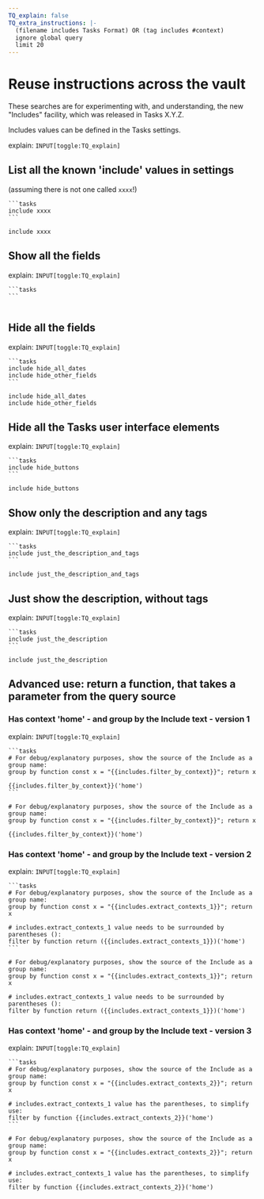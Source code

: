 ```yaml
---
TQ_explain: false
TQ_extra_instructions: |-
  (filename includes Tasks Format) OR (tag includes #context)
  ignore global query
  limit 20
---
```

# Reuse instructions across the vault

These searches are for experimenting with, and understanding, the new "Includes" facility, which was released in Tasks X.Y.Z.

Includes values can be defined in the Tasks settings.

explain: `INPUT[toggle:TQ_explain]`

## List all the known 'include' values in settings

(assuming there is not one called `xxxx`!)

````text
```tasks
include xxxx
```
````

```tasks
include xxxx
```

## Show all the fields

explain: `INPUT[toggle:TQ_explain]`

````text
```tasks
```
````

```tasks
```

## Hide all the fields

explain: `INPUT[toggle:TQ_explain]`

````text
```tasks
include hide_all_dates
include hide_other_fields
```
````

```tasks
include hide_all_dates
include hide_other_fields
```

## Hide all the Tasks user interface elements

explain: `INPUT[toggle:TQ_explain]`

````text
```tasks
include hide_buttons
```
````

```tasks
include hide_buttons
```

## Show only the description and any tags

explain: `INPUT[toggle:TQ_explain]`

````text
```tasks
include just_the_description_and_tags
```
````

```tasks
include just_the_description_and_tags
```

## Just show the description, without tags

explain: `INPUT[toggle:TQ_explain]`

````text
```tasks
include just_the_description
```
````

```tasks
include just_the_description
```

## Advanced use: return a function, that takes a parameter from the query source

### Has context 'home' - and group by the Include text - version 1

explain: `INPUT[toggle:TQ_explain]`

````text
```tasks
# For debug/explanatory purposes, show the source of the Include as a group name:
group by function const x = "{{includes.filter_by_context}}"; return x

{{includes.filter_by_context}}('home')
```
````

```tasks
# For debug/explanatory purposes, show the source of the Include as a group name:
group by function const x = "{{includes.filter_by_context}}"; return x

{{includes.filter_by_context}}('home')
```

### Has context 'home' - and group by the Include text - version 2

explain: `INPUT[toggle:TQ_explain]`

````text
```tasks
# For debug/explanatory purposes, show the source of the Include as a group name:
group by function const x = "{{includes.extract_contexts_1}}"; return x

# includes.extract_contexts_1 value needs to be surrounded by parentheses ():
filter by function return ({{includes.extract_contexts_1}})('home')
```
````

```tasks
# For debug/explanatory purposes, show the source of the Include as a group name:
group by function const x = "{{includes.extract_contexts_1}}"; return x

# includes.extract_contexts_1 value needs to be surrounded by parentheses ():
filter by function return ({{includes.extract_contexts_1}})('home')
```

### Has context 'home' - and group by the Include text - version 3

explain: `INPUT[toggle:TQ_explain]`

````text
```tasks
# For debug/explanatory purposes, show the source of the Include as a group name:
group by function const x = "{{includes.extract_contexts_2}}"; return x

# includes.extract_contexts_1 value has the parentheses, to simplify use:
filter by function {{includes.extract_contexts_2}}('home')
```
````

```tasks
# For debug/explanatory purposes, show the source of the Include as a group name:
group by function const x = "{{includes.extract_contexts_2}}"; return x

# includes.extract_contexts_1 value has the parentheses, to simplify use:
filter by function {{includes.extract_contexts_2}}('home')
```

